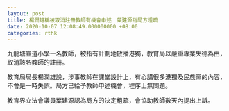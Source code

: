 ```yaml
---
layout: post
title: 楊潤雄稱被取消註冊教師有機會申述　葉建源指局方粗疏
date: 2020-10-07 12:08:49.000000000 +08:00
categories: rthk
---
```


九龍塘宣道小學一名教師，被指有計劃地散播港獨，教育局以嚴重專業失德為由，取消該名教師的註冊。

教育局局長楊潤雄說，涉事教師在課堂設計上，有心講很多港獨及民族黨的內容，不會是一時失誤。局方已給予教師申述機會，程序上無問題。

教育界立法會議員葉建源認為局方的決定粗疏，會協助教師數天內提出上訴。

